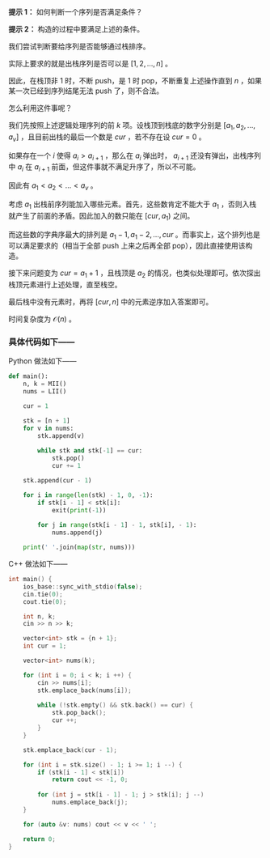 **提示 1：** 如何判断一个序列是否满足条件？

**提示 2：** 构造的过程中要满足上述的条件。

我们尝试判断要给序列是否能够通过栈排序。

实际上要求的就是出栈序列是否可以是 $[1,2,\dots,n]$ 。

因此，在栈顶非 $1$ 时，不断 push，是 $1$ 时 pop，不断重复上述操作直到 $n$ ，如果某一次已经到序列结尾无法 push 了，则不合法。

怎么利用这件事呢？

我们先按照上述逻辑处理序列的前 $k$ 项。设栈顶到栈底的数字分别是 $[a_1,a_2,\dots,a_v]$ ，且目前出栈的最后一个数是 $cur$ ，若不存在设 $cur=0$ 。

如果存在一个 $i$ 使得 $a_i\gt a_{i+1}$ ，那么在 $a_i$ 弹出时， $a_{i+1}$ 还没有弹出，出栈序列中 $a_i$ 在 $a_{i+1}$ 前面，但这件事就不满足升序了，所以不可能。

因此有 $a_1\lt a_2\lt\dots\lt a_v$ 。

考虑 $a_1$ 出栈前序列能加入哪些元素。首先，这些数肯定不能大于 $a_1$ ，否则入栈就产生了前面的矛盾。因此加入的数只能在 $[cur,a_1)$ 之间。

而这些数的字典序最大的排列是 $a_1-1,a_1-2,\dots,cur$ 。而事实上，这个排列也是可以满足要求的（相当于全部 push 上来之后再全部 pop），因此直接使用该构造。

接下来问题变为 $cur=a_1+1$ ，且栈顶是 $a_2$ 的情况，也类似处理即可。依次探出栈顶元素进行上述处理，直至栈空。

最后栈中没有元素时，再将 $[cur,n]$ 中的元素逆序加入答案即可。

时间复杂度为 $\mathcal{O}(n)$ 。

### 具体代码如下——

Python 做法如下——

```Python []
def main():
    n, k = MII()
    nums = LII()

    cur = 1

    stk = [n + 1]
    for v in nums:
        stk.append(v)
        
        while stk and stk[-1] == cur:
            stk.pop()
            cur += 1

    stk.append(cur - 1)

    for i in range(len(stk) - 1, 0, -1):
        if stk[i - 1] < stk[i]:
            exit(print(-1))
        
        for j in range(stk[i - 1] - 1, stk[i], - 1):
            nums.append(j)

    print(' '.join(map(str, nums)))
```

C++ 做法如下——

```cpp []
int main() {
    ios_base::sync_with_stdio(false);
    cin.tie(0);
    cout.tie(0);

    int n, k;
    cin >> n >> k;

    vector<int> stk = {n + 1};
    int cur = 1;

    vector<int> nums(k);

    for (int i = 0; i < k; i ++) {
        cin >> nums[i];
        stk.emplace_back(nums[i]);
        
        while (!stk.empty() && stk.back() == cur) {
            stk.pop_back();
            cur ++;
        }
    }

    stk.emplace_back(cur - 1);

    for (int i = stk.size() - 1; i >= 1; i --) {
        if (stk[i - 1] < stk[i])
            return cout << -1, 0;
        
        for (int j = stk[i - 1] - 1; j > stk[i]; j --)
            nums.emplace_back(j);
    }

    for (auto &v: nums) cout << v << ' ';

    return 0;
}
```